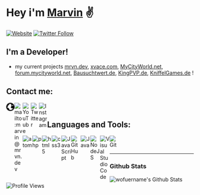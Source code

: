 # Hey i'm [Marvin](https://mrvn.dev) ✌

[![Website](https://img.shields.io/website?label=mrvn.dev&style=for-the-badge&url=https://mrvn.dev)](https://mrvn.dev)
[![Twitter Follow](https://img.shields.io/twitter/follow/wofuername?color=1DA1F2&logo=twitter&style=for-the-badge)](https://twitter.com/intent/follow?original_referer=https%3A%2F%2Fgithub.com%2Fwofuername&screen_name=wofuername)

## I'm a Developer!

- my current projects [mrvn.dev](https://mrvn.dev), [xvace.com](https://xvace.com), [MyCityWorld.net](https://mycityworld.net), [forum.mycityworld.net](https://forum.mycityworld.net), [Bausuchtwert.de](https://Bausuchtwert.de), [KingPVP.de](https://KingPVP.de), [KniffelGames.de](https://kniffelgames.de) !

## Contact me:

[<img align="left" alt="mrvn.dev" width="22px" src="https://raw.githubusercontent.com/iconic/open-iconic/master/svg/globe.svg" />][website]
[<img align="left" alt="mailto:marvin@mrvn.dev" width="22px" src="https://fa.mrvn.dev/svgs/solid/envelope.svg" />][email]
[<img align="left" alt="YouTube" width="22px" src="https://cdn.jsdelivr.net/npm/simple-icons@v3/icons/youtube.svg" />][youtube]
[<img align="left" alt="Twitter" width="22px" src="https://cdn.jsdelivr.net/npm/simple-icons@v3/icons/twitter.svg" />][twitter]
[<img align="left" alt="Instagram" width="22px" src="https://cdn.jsdelivr.net/npm/simple-icons@v3/icons/instagram.svg" />][instagram]

<br />

## Languages and Tools:

<img align="left" alt="atom" width="26px" src="https://simpleicons.org/icons/atom.svg" />
<img align="left" alt="php" width="26px" src="https://simpleicons.org/icons/php.svg" />
<img align="left" alt="html5" width="26px" src="https://simpleicons.org/icons/html5.svg" />
<img align="left" alt="css3" width="26px" src="https://simpleicons.org/icons/css3.svg" />
<img align="left" alt="JavaScript" width="26px" src="https://simpleicons.org/icons/javascript.svg" />
<img align="left" alt="GitHub" width="26px" src="https://simpleicons.org/icons/github.svg" />
<img align="left" alt="Java" width="26px" src="https://simpleicons.org/icons/java.svg" />
<img align="left" alt="NodeJS" width="26px" src="https://simpleicons.org/icons/node-dot-js.svg" />
<img align="left" alt="Visual Studio Code" width="26px" src="https://simpleicons.org/icons/visualstudiocode.svg" />
<img align="left" alt="Git" width="26px" src="https://simpleicons.org/icons/git.svg" />


<br />
<br />

---

###    Github Stats
  <img align="left" alt="wofuername's Github Stats" src="https://github-readme-stats.codestackr.vercel.app/api?username=wofuername&show_icons=true&hide_border=true" />

![Profile Views](https://gpvc.arturio.dev/wofuername)

[email]: mailto:marvin@mrvn.dev
[website]: https://mrvn.dev
[twitter]: https://twitter.com/wofuername
[youtube]: https://youtube.com/wofuername
[instagram]: https://instagram.com/wofuername
